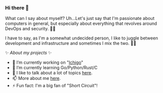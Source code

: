 ### Hi there 👋

What can I say about myself? Uh...Let's just say that I'm passionate about computers in general, but especially about everything that revolves around DevOps and security. 🐱‍👤

I have to say, as I'm a somewhat undecided person, I like to juggle between development and infrastructure and sometimes I mix the two. 🐱‍🏍

✨ _About my projects_ ✨ 

- 🔭 I’m currently working on "[Ichigo](https://github.com/ichigoproject)"
- 🌱 I’m currently learning Go/Python/Rust/C
- 💬 I like to talk about a lot of topics [here](https://blog.jbriault.fr).
- 📫 More about me [here](https://jbriault.fr/).
- ⚡ Fun fact: I'm a big fan of "Short Circuit"!

